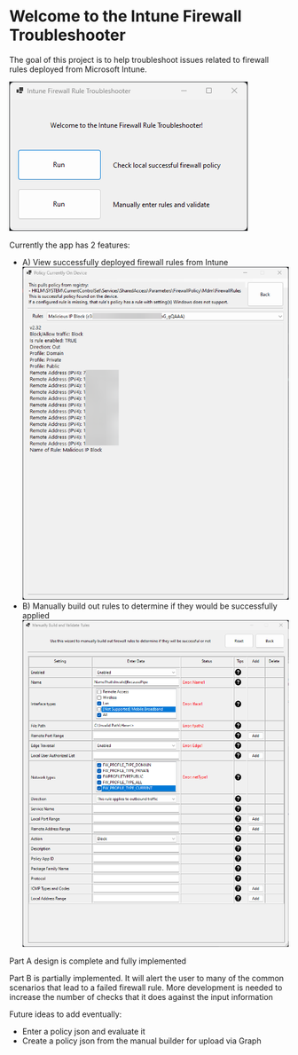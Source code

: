 # Welcome to the Intune Firewall Troubleshooter

The goal of this project is to help troubleshoot issues related to firewall rules deployed from Microsoft Intune. 

![menu](/images/menu1.png)

Currently the app has 2 features:
- A) View successfully deployed firewall rules from Intune
![local](/images/local1.png)
- B) Manually build out rules to determine if they would be successfully applied
![manual](/images/builder1.png)


Part A design is complete and fully implemented

Part B is partially implemented. It will alert the user to many of the common scenarios that lead to a failed firewall rule. More development is needed to increase the number of checks that it does against the input information


Future ideas to add eventually:
- Enter a policy json and evaluate it
- Create a policy json from the manual builder for upload via Graph
